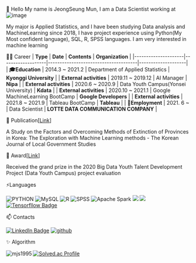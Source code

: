 👋 Hello My name is JeongSeung Mun, I am a Data Scientist working at ![image](https://user-images.githubusercontent.com/47103479/124492971-12aab900-ddf0-11eb-8074-4070805556c2.png)

My major is Applied Statistics, and I have been studying Data analysis and MachineLearning since 2018, I have project experience using
Python(My Most confident language), SQL, R, SPSS languages. I am very interested in machine learning

👨‍💻  Career
| **Type**                | **Date**              | **Contents**                             | **Organization**       |
|---------------------|-------------------|--------------------------------------|--------------------|
| **:mortar_board:Education**           | 2014.3 ~ 2021.2   | Department of Applied Statistics     | **Kyonggi University** |
| **External activities** | 2019.11 ~ 2019.12 | AI Manager                           | **Nipa**               |
| **External activities** | 2020.6 ~ 2020.9   | Data Youth Campus(Yonsei University) | **Kdata**              |
| **External activities** | 2020.10 ~ 2021.1  | Google MachineLearning BootCamp      | **Google Developers**  |
| **External activities** | 2021.8 ~ 2021.9  | Tableau BootCamp      | **Tableau**  |
| **:office:Employment** | 2021. 6 ~ | Data Scientist | **LOTTE DATA COMMUNICATION COMPANY** |

📄 Publication[[Link](https://www.dbpia.co.kr/journal/articleDetail?nodeId=NODE10532320&language=ko_KR)]

A Study on the Factors and Overcoming Methods of Extinction of Provinces in Korea: The Exploration with Machine Learning methods - The Korean Journal of Local Government Studies

🌱 Award[[Link](https://github.com/mjs1995/yeonsei_project/blob/master/%EC%88%98%EC%83%81.md)]

Received the grand prize in the 2020 Big Data Youth Talent Development Project (Data Youth Campus) project evaluation

⚡Languages

![PYTHON](https://img.shields.io/badge/PYTHON-%E2%98%85%E2%98%85%E2%98%85%E2%98%85%E2%98%86-0696D7?style=plastic&logo=Python&logoColor=white) ![MySQL](https://img.shields.io/badge/MySQL-%E2%98%85%E2%98%85%E2%98%85%E2%98%86%E2%98%86-0696D7?style=plastic&logo=MySQL&logoColor=white) ![R](https://img.shields.io/badge/R-%E2%98%85%E2%98%85%E2%98%85%E2%98%86%E2%98%86-0696D7?style=plastic&logo=R&logoColor=white) ![SPSS](https://img.shields.io/badge/SPSS-%E2%98%85%E2%98%85%E2%98%85%E2%98%86%E2%98%86-0696D7?style=plastic&logo=&logoColor=white) 
![Apache Spark](https://img.shields.io/badge/Apache_Spark-%E2%98%85%E2%98%85%E2%98%85%E2%98%86%E2%98%86-0696D7?style=plastic&logo=E25A1C&logoColor=white)
<img src="https://img.shields.io/badge/Tableau-165b9c?style=flat-square&logo=Tableau&logoColor=white"/></a> <img src="https://img.shields.io/badge/Selenium-22c853?style=flat-square&logo=Selenium&logoColor=white"/></a>
[![Tensorfllow Badge](http://img.shields.io/badge/-Tensorflow_Developer_Certificate-FF6F00?style=flat&logo=TensorFlow&logoColor=white&link=https://www.credential.net/2b437ba4-7039-4ac3-8e41-407ed0c3829f#gs.p7othz)](https://www.credential.net/2b437ba4-7039-4ac3-8e41-407ed0c3829f#gs.p7othz)


📫 Contacts

[![LinkedIn Badge](http://img.shields.io/badge/-LinkedIn-0072b1?style=flat&logo=linkedin&link=https://www.linkedin.com/in/moon-jeongseung-24194b182/)](https://www.linkedin.com/in/moon-jeongseung-24194b182/) [![github](http://img.shields.io/badge/-Tech%20Blog-655ced?style=flat&logo=github&link=https://mjs1995.tistory.com/)](https://mjs1995.tistory.com/)

✨ Algorithm 
<p><img align="left" src="https://github-readme-streak-stats.herokuapp.com/?user=mjs1995&" alt="mjs1995" /></p>

[![Solved.ac Profile](http://mazassumnida.wtf/api/v2/generate_badge?boj=munmun2004)](https://solved.ac/munmun2004/)


<!--
**mjs1995/mjs1995** is a ✨ _special_ ✨ repository because its `README.md` (this file) appears on your GitHub profile.

Here are some ideas to get you started:

- 🔭 I’m currently working on ...
- 🌱 I’m currently learning ...
- 👯 I’m looking to collaborate on ...
- 🤔 I’m looking for help with ...
- 💬 Ask me about ...
- 📫 How to reach me: ...
- 😄 Pronouns: ...
- ⚡ Fun fact: ...
-->
